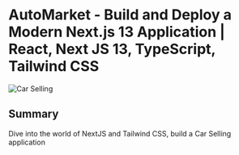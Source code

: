 # AutoMarket - Build and Deploy a Modern Next.js 13 Application | React, Next JS 13, TypeScript, Tailwind CSS

![Car Selling](https://drive.google.com/file/d/14kEYWsAb18a6YissB5WKZyHPVJX222wa/view?usp=sharing)

## Summary

Dive into the world of NextJS and Tailwind CSS, build a Car Selling application

